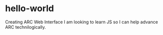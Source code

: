 # hello-world
Creating ARC Web Interface
I am looking to learn JS so I can help advance ARC technilogically.
